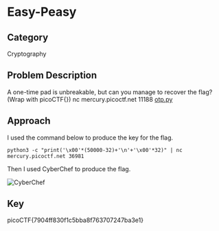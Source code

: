# Easy-Peasy
## Category
Cryptography
## Problem Description
A one-time pad is unbreakable, but can you manage to recover the flag? (Wrap with picoCTF{}) nc mercury.picoctf.net 11188 [otp.py](https://mercury.picoctf.net/static/3cdfde8de474ba94b23aba4a2dfc7eeb/otp.py)
## Approach 
I used the command below to produce the key for the flag.
```
python3 -c "print('\x00'*(50000-32)+'\n'+'\x00'*32)" | nc mercury.picoctf.net 36981 
```

Then I used CyberChef to produce the flag.<br>

![CyberChef](./CyberChef.png)

## Key
picoCTF{7904ff830f1c5bba8f763707247ba3e1}
